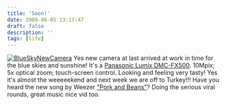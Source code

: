 ```yaml
---
title: 'Soon!'
date: 2008-06-05 13:17:47
draft: false
description: ''
tags: [life]
---
```


[![](/shared/2008/06/p1000029-300x2251.jpg "BlueSkyNewCamera")](/shared/2008/06/p1000029.jpg) Yes new camera at last arrived at work in time for the blue skies and sunshine! It's a [Panasonic Lumix DMC-FX500](http://www.dpreview.com/news/0803/08031802panasonicfx500.asp). 10Mpix; 5x optical zoom; touch-screen control. Looking and feeling very tasty! Yes it's almost the weeeeekend and next week we are off to Turkey!!! Have you heard the new song by Weezer ["Pork and Beans"](http://www.youtube.com/watch?v=muP9eH2p2PI "vid from youtube")? Doing the serious viral rounds, great music nice vid too.